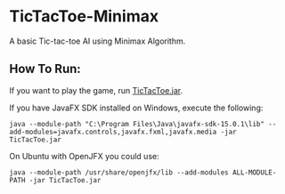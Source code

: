 # TicTacToe-Minimax
A basic Tic-tac-toe AI using Minimax Algorithm.

## How To Run:
If you want to play the game, run [TicTacToe.jar](TicTacToe.jar).

If you have JavaFX SDK installed on Windows, execute the following:

```java --module-path "C:\Program Files\Java\javafx-sdk-15.0.1\lib" --add-modules=javafx.controls,javafx.fxml,javafx.media -jar TicTacToe.jar```

On Ubuntu with OpenJFX you could use:

```java --module-path /usr/share/openjfx/lib --add-modules ALL-MODULE-PATH -jar TicTacToe.jar```
